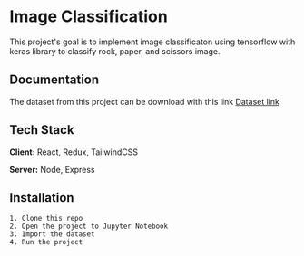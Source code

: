 
# Image Classification

This project's goal is to implement image classificaton using tensorflow with keras library to classify rock, paper, and scissors image.

## Documentation
The dataset from this project can be download with this link
[Dataset link](https://github.com/dicodingacademy/assets/releases/download/release/rockpaperscissors.zip)


## Tech Stack

**Client:** React, Redux, TailwindCSS

**Server:** Node, Express


## Installation

    1. Clone this repo
    2. Open the project to Jupyter Notebook
    3. Import the dataset
    4. Run the project
    
